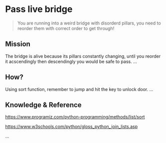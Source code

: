 # Pass live bridge

> You are running into a weird bridge with disorderd pillars, you need to reorder them with correct order to get through!

## Mission

The bridge is alive because its pillars constantly changing, until you reorder it acscendingly then descendingly you would be safe to pass.
...

## How?

Using sort function, remember to jump and hit the key to unlock door.
...

## Knowledge & Reference


https://www.programiz.com/python-programming/methods/list/sort

https://www.w3schools.com/python/gloss_python_join_lists.asp

...